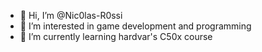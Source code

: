- 👋 Hi, I’m @Nic0las-R0ssi
- 👀 I’m interested in game development and programming
- 🌱 I’m currently learning hardvar's C50x course
